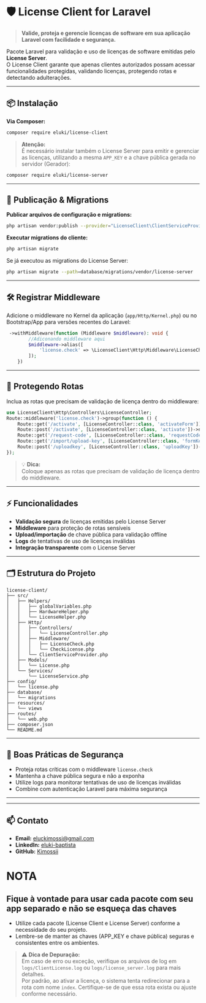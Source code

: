 # 🛡️ License Client for Laravel

> **Valide, proteja e gerencie licenças de software em sua aplicação Laravel com facilidade e segurança.**

Pacote Laravel para validação e uso de licenças de software emitidas pelo **License Server**.  
O License Client garante que apenas clientes autorizados possam acessar funcionalidades protegidas, validando licenças, protegendo rotas e detectando adulterações.

---

## 📦 Instalação

**Via Composer:**

```bash
composer require eluki/license-client
```

> **Atenção:**  
> É necessário instalar também o License Server para emitir e gerenciar as licenças, utilizando a mesma `APP_KEY` e a chave pública gerada no servidor (Gerador):

```bash
composer require eluki/license-server
```

---

## 🔧 Publicação & Migrations

**Publicar arquivos de configuração e migrations:**

```bash
php artisan vendor:publish --provider="LicenseClient\ClientServiceProvider"
```

**Executar migrations do cliente:**

```bash
php artisan migrate
```

Se já executou as migrations do License Server:

```bash
php artisan migrate --path=database/migrations/vendor/license-server
```

---

## 🛠 Registrar Middleware

Adicione o middleware no Kernel da aplicação (`app/Http/Kernel.php`) ou no Bootstrap/App para versões recentes do Laravel:

```php
 ->withMiddleware(function (Middleware $middleware): void {
        //Adiconando middleware aqui
        $middleware->alias([
            'license.check' => \LicenseClient\Http\Middleware\LicenseCheck::class,
        ]);
    })
```

---

## 🔐 Protegendo Rotas

Inclua as rotas que precisam de validação de licença dentro do middleware:

```php
use LicenseClient\Http\Controllers\LicenseController;
Route::middleware('license.check')->group(function () {
    Route::get('/activate', [LicenseController::class, 'activateForm'])->name('license.activate.form');
    Route::post('/activate', [LicenseController::class, 'activate'])->name('license.activate');
    Route::get('/request-code', [LicenseController::class, 'requestCode'])->name('license.request');
    Route::get('/import/upload-key', [LicenseController::class, 'formKeyPublic'])->name('import.uploadKey');
    Route::post('/uploadkey', [LicenseController::class, 'uploadKey'])->name('client.uploadKey');
});
```

> 💡 **Dica:**  
> Coloque apenas as rotas que precisam de validação de licença dentro do middleware.

---

## ⚡ Funcionalidades

- **Validação segura** de licenças emitidas pelo License Server
- **Middleware** para proteção de rotas sensíveis
- **Upload/importação** de chave pública para validação offline
- **Logs** de tentativas de uso de licenças inválidas
- **Integração transparente** com o License Server

---

## 🗂 Estrutura do Projeto

```
license-client/
├── src/
│   ├── Helpers/
│   │   ├── globalVariables.php
│   │   ├── HardwareHelper.php
│   │   └── LicenseHelper.php
│   ├── Http/
│   │   ├── Controllers/
│   │   │   └── LicenseController.php
│   │   ├── Middleware/
│   │   │   ├── LicenseCheck.php
│   │   │   └── CheckLicense.php
│   │   └── ClientServiceProvider.php
│   ├── Models/
│   │   └── License.php
│   └── Services/
│       └── LicenseService.php
├── config/
│   └── license.php
├── database/
│   └── migrations
├── resources/
│   └── views
├── routes/
│   └── web.php
├── composer.json
└── README.md
```

---

## 🔐 Boas Práticas de Segurança

- Proteja rotas críticas com o middleware `license.check`
- Mantenha a chave pública segura e não a exponha
- Utilize logs para monitorar tentativas de uso de licenças inválidas
- Combine com autenticação Laravel para máxima segurança

---


---

## 📫 Contato

- **Email:** eluckimossi@gmail.com  
- **LinkedIn:** [eluki-baptista](https://www.linkedin.com/in/eluki-baptista/)  
- **GitHub:** [Kimossii](https://github.com/Kimossii)


# NOTA
## Fique à vontade para usar cada pacote com seu app separado e não se esqueça das chaves

- Utilize cada pacote (License Client e License Server) conforme a necessidade do seu projeto.
- Lembre-se de manter as chaves (APP_KEY e chave pública) seguras e consistentes entre os ambientes.

> ⚠️ **Dica de Depuração:**  
> Em caso de erro ou exceção, verifique os arquivos de log em `logs/ClientLicense.log` ou `logs/license_server.log` para mais detalhes.  
> Por padrão, ao ativar a licença, o sistema tenta redirecionar para a rota com nome `index`. Certifique-se de que essa rota exista ou ajuste conforme necessário.







